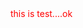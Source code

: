 <html>
  <head>
  <style>
    .red{
      color:red;
    }
  </style>
  </head>
  <div class="red" > this is test....ok</div>
</html>
